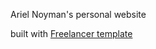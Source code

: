 Ariel Noyman's personal website

built with [Freelancer template](https://startbootstrap.com/previews/freelancer/)
